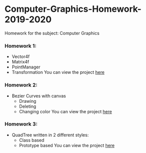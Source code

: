 # Computer-Graphics-Homework-2019-2020
Homework for the subject: Computer Graphics

### Homework 1:
- Vector4f
- Matrix4f 
- PointManager
- Transformation
You can view the project [here](https://nejczun.github.io/ComputerGraphicsHomework.github.io/DN1/index.html)

### Homework 2:
- Bezier Curves with canvas
  - Drawing
  - Deleting
  - Changing color
You can view the project [here](https://nejczun.github.io/ComputerGraphicsHomework.github.io/DN2/bezier.html)

### Homework 3:
- QuadTree written in 2 different styles:
  - Class based
  - Prototype based
You can view the project [here](https://nejczun.github.io/ComputerGraphicsHomework.github.io/DN3/index.html)
